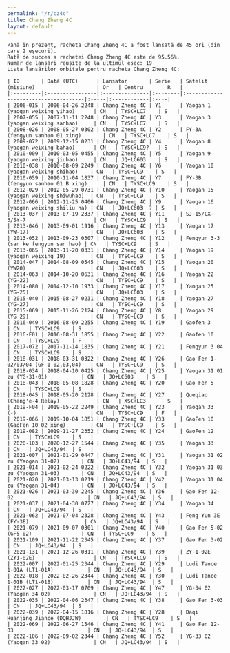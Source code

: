 ```yaml
---
permalink: "/r/cz4c"
title: Chang Zheng 4C
layout: default
---
```


    Până în prezent, racheta Chang Zheng 4C a fost lansată de 45 ori (din care 2 eșecuri).
    Rată de succes a rachetei Chang Zheng 4C este de 95.56%.
    Număr de lansări reușite de la ultimul eșec: 19
    Lista lansărilor orbitale pentru racheta Chang Zheng 4C:
    
    | ID       | Dată (UTC)      | Lansator       | Serie   | Satelit (misiune)                    | Or   | Centru      | R   |
    |:---------|:----------------|:---------------|:--------|:-------------------------------------|:-----|:------------|:----|
    | 2006-015 | 2006-04-26 2248 | Chang Zheng 4C | Y1      | Yaogan 1 (yaogan weixing yihao)      | CN   | TYSC+LC7    | S   |
    | 2007-055 | 2007-11-11 2248 | Chang Zheng 4C | Y3      | Yaogan 3 (yaogan weixing sanhao)     | CN   | TYSC+LC7    | S   |
    | 2008-026 | 2008-05-27 0302 | Chang Zheng 4C | Y2      | FY-3A (fengyun sanhao 01 xing)       | CN   | TYSC+LC7    | S   |
    | 2009-072 | 2009-12-15 0231 | Chang Zheng 4C | Y4      | Yaogan 8 (yaogan weixing bahao)      | CN   | TYSC+LC9?   | S   |
    | 2010-009 | 2010-03-05 0455 | Chang Zheng 4C | Y5      | Yaogan 9 (yaogan weixing jiuhao)     | CN   | JQ+LC603    | S   |
    | 2010-038 | 2010-08-09 2249 | Chang Zheng 4C | Y6      | Yaogan 10 (yaogan weixing shihao)    | CN   | TYSC+LC9    | S   |
    | 2010-059 | 2010-11-04 1837 | Chang Zheng 4C | Y7      | FY-3B (fengyun sanhao 01 B xing)     | CN   | TYSC+LC9    | S   |
    | 2012-029 | 2012-05-29 0731 | Chang Zheng 4C | Y10     | Yaogan 15 (yaogan weixing shiwuhao)  | CN   | TYSC+LC9    | S   |
    | 2012-066 | 2012-11-25 0406 | Chang Zheng 4C | Y9      | Yaogan 16 (yaogan weixing shiliu ha) | CN   | JQ+LC603  ? | S   |
    | 2013-037 | 2013-07-19 2337 | Chang Zheng 4C | Y11     | SJ-15/CX-3/SY-7                      | CN   | TYSC+LC9    | S   |
    | 2013-046 | 2013-09-01 1916 | Chang Zheng 4C | Y13     | Yaogan 17 (YW-17)                    | CN   | JQ+LC603    | S   |
    | 2013-052 | 2013-09-23 0307 | Chang Zheng 4C | Y12     | Fengyun 3-3 (san ke fengyun san hao) | CN   | TYSC+LC9    | S   |
    | 2013-065 | 2013-11-20 0331 | Chang Zheng 4C | Y14     | Yaogan 19 (yaogan weixing 19)        | CN   | TYSC+LC9    | S   |
    | 2014-047 | 2014-08-09 0545 | Chang Zheng 4C | Y15     | Yaogan 20 (YW20)                     | CN   | JQ+LC603    | S   |
    | 2014-063 | 2014-10-20 0631 | Chang Zheng 4C | Y16     | Yaogan 22 (YG-22)                    | CN   | TYSC+LC9    | S   |
    | 2014-080 | 2014-12-10 1933 | Chang Zheng 4C | Y17     | Yaogan 25 (YG-25)                    | CN   | JQ+LC603    | S   |
    | 2015-040 | 2015-08-27 0231 | Chang Zheng 4C | Y18     | Yaogan 27 (YG-27)                    | CN   | TYSC+LC9    | S   |
    | 2015-069 | 2015-11-26 2124 | Chang Zheng 4C | Y8      | Yaogan 29 (YG-29)                    | CN   | TYSC+LC9    | S   |
    | 2016-049 | 2016-08-09 2255 | Chang Zheng 4C | Y19     | Gaofen 3                             | CN   | TYSC+LC9    | S   |
    | 2016-F01 | 2016-08-31 1855 | Chang Zheng 4C | Y22     | Gaofen 10                            | CN   | TYSC+LC9    | F   |
    | 2017-072 | 2017-11-14 1835 | Chang Zheng 4C | Y21     | Fengyun 3 04                         | CN   | TYSC+LC9    | S   |
    | 2018-031 | 2018-03-31 0322 | Chang Zheng 4C | Y26     | Gao Fen 1-02/03/04 (GF-1 02,03,04)   | CN   | TYSC+LC9    | S   |
    | 2018-034 | 2018-04-10 0425 | Chang Zheng 4C | Y25     | Yaogan 31 01 zu (YG-31-01)           | CN   | JQ+LC603    | S   |
    | 2018-043 | 2018-05-08 1828 | Chang Zheng 4C | Y20     | Gao Fen 5                            | CN   | TYSC+LC9    | S   |
    | 2018-045 | 2018-05-20 2128 | Chang Zheng 4C | Y27     | Queqiao (Chang'e-4 Relay)            | CN   | XSC+LC3     | S   |
    | 2019-F04 | 2019-05-22 2249 | Chang Zheng 4C | Y23     | Yaogan 33 (-)                        | CN   | TYSC+LC9    | F   |
    | 2019-066 | 2019-10-04 1851 | Chang Zheng 4C | Y33     | GaoFen 10 (GaoFen 10 02 xing)        | CN   | TYSC+LC9    | S   |
    | 2019-082 | 2019-11-27 2352 | Chang Zheng 4C | Y24     | GaoFen 12                            | CN   | TYSC+LC9    | S   |
    | 2020-103 | 2020-12-27 1544 | Chang Zheng 4C | Y35     | Yaogan 33                            | CN   | JQ+LC43/94  | S   |
    | 2021-007 | 2021-01-29 0447 | Chang Zheng 4C | Y31     | Yaogan 31 02 zu (Yaogan 31-02)       | CN   | JQ+LC43/94  | S   |
    | 2021-014 | 2021-02-24 0222 | Chang Zheng 4C | Y32     | Yaogan 31 03 zu (Yaogan 31-03)       | CN   | JQ+LC43/94  | S   |
    | 2021-020 | 2021-03-13 0219 | Chang Zheng 4C | Y42     | Yaogan 31 04 zu (Yaogan 31-04)       | CN   | JQ+LC43/94  | S   |
    | 2021-026 | 2021-03-30 2245 | Chang Zheng 4C | Y36     | Gao Fen 12-02                        | CN   | JQ+LC43/94  | S   |
    | 2021-037 | 2021-04-30 0727 | Chang Zheng 4C | Y34     | Yaogan 34                            | CN   | JQ+LC43/94  | S   |
    | 2021-062 | 2021-07-04 2328 | Chang Zheng 4C | Y43     | Feng Yun 3E (FY-3E)                  | CN   | JQ+LC43/94  | S   |
    | 2021-079 | 2021-09-07 0301 | Chang Zheng 4C | Y40     | Gao Fen 5-02 (GF5-02)                | CN   | TYSC+LC9    | S   |
    | 2021-109 | 2021-11-22 2345 | Chang Zheng 4C | Y37     | Gao Fen 3-02                         | CN   | JQ+LC43/94  | S   |
    | 2021-131 | 2021-12-26 0311 | Chang Zheng 4C | Y39     | ZY-1-02E (ZY1-02E)                   | CN   | TYSC+LC9    | S   |
    | 2022-007 | 2022-01-25 2344 | Chang Zheng 4C | Y29     | Ludi Tance 1-01A (LT1-01A)           | CN   | JQ+LC43/94  | S   |
    | 2022-018 | 2022-02-26 2344 | Chang Zheng 4C | Y30     | Ludi Tance 1-01B (LT1-01B)           | CN   | JQ+LC43/94  | S   |
    | 2022-027 | 2022-03-17 0709 | Chang Zheng 4C | Y47     | YG-34 02 (Yaogan 34 02)              | CN   | JQ+LC43/94  | S   |
    | 2022-035 | 2022-04-06 2347 | Chang Zheng 4C | Y38     | Gao Fen 3-03                         | CN   | JQ+LC43/94  | S   |
    | 2022-039 | 2022-04-15 1816 | Chang Zheng 4C | Y28     | Daqi Huanjing Jiance (DQHJJW)        | CN   | TYSC+LC9    | S   |
    | 2022-069 | 2022-06-27 1546 | Chang Zheng 4C | Y41     | Gao Fen 12-03                        | CN   | JQ+LC43/94  | S   |
    | 2022-106 | 2022-09-02 2344 | Chang Zheng 4C | Y52     | YG-33 02 (Yaogan 33 02)              | CN   | JQ+LC43/94  | S   |

